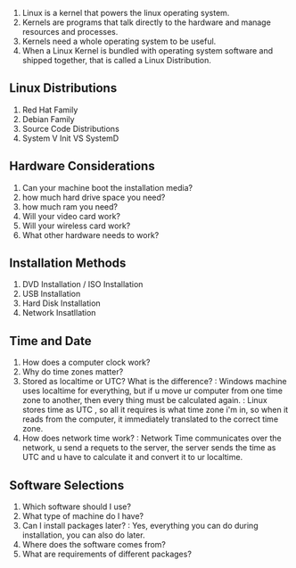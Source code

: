 1. Linux is a kernel that powers the linux operating system.
2. Kernels are programs that talk directly to the hardware and manage resources and processes.
3.  Kernels need a whole operating system to be useful.
4.  When a Linux Kernel is bundled with operating system software and shipped together, that is called a Linux Distribution.


## Linux Distributions

1. Red Hat Family
2.  Debian Family
3.  Source Code Distributions
4.  System V Init VS SystemD


## Hardware Considerations

1. Can your machine boot the installation media?
2. how much hard drive space you need?
3. how much ram you need?
4. Will your video card work?
5. Will your wireless card work?
6. What other hardware needs to work?


## Installation Methods

1. DVD Installation / ISO Installation
2.  USB Installation
3.  Hard Disk Installation
4.  Network Insatllation


## Time and Date

1. How does a computer clock work?
2.  Why do time zones matter?
3.  Stored as localtime or UTC? What is the difference?
	:  Windows machine uses localtime for everything, but if u move ur computer from one time zone to another, then every thing must be calculated again.
	: Linux stores time as UTC , so all it requires is what time zone i'm in, so when it reads from the computer, it immediately translated to the correct time zone.
1.  How does network time work?
    : Network Time communicates over the network, u send a requets to the server, the server sends the time as UTC and u have to calculate it and convert it to ur localtime.


## Software Selections

1. Which software should I use?
2.  What type of machine do I have?
3.  Can I install packages later?
    : Yes, everything you can do during installation, you can also do later.
1.  Where does the software comes from?
2.  What are requirements of different packages?


